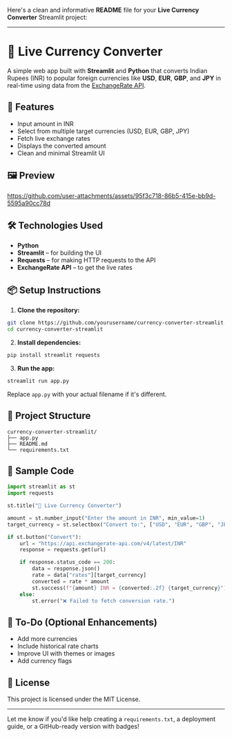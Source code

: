 Here's a clean and informative **README** file for your **Live Currency Converter** Streamlit project:

---

# 💱 Live Currency Converter

A simple web app built with **Streamlit** and **Python** that converts Indian Rupees (INR) to popular foreign currencies like **USD**, **EUR**, **GBP**, and **JPY** in real-time using data from the [ExchangeRate API](https://www.exchangerate-api.com/).

## 🚀 Features

* Input amount in INR
* Select from multiple target currencies (USD, EUR, GBP, JPY)
* Fetch live exchange rates
* Displays the converted amount
* Clean and minimal Streamlit UI

## 🖼️ Preview

https://github.com/user-attachments/assets/95f3c718-86b5-415e-bb9d-5595a90cc78d


## 🛠️ Technologies Used

* **Python**
* **Streamlit** – for building the UI
* **Requests** – for making HTTP requests to the API
* **ExchangeRate API** – to get the live rates

## 📦 Setup Instructions

1. **Clone the repository:**

```bash
git clone https://github.com/yourusername/currency-converter-streamlit.git
cd currency-converter-streamlit
```

2. **Install dependencies:**

```bash
pip install streamlit requests
```

3. **Run the app:**

```bash
streamlit run app.py
```

Replace `app.py` with your actual filename if it's different.

## 📁 Project Structure

```
currency-converter-streamlit/
├── app.py
├── README.md
└── requirements.txt
```

## 📄 Sample Code

```python
import streamlit as st
import requests

st.title("💱 Live Currency Converter")

amount = st.number_input("Enter the amount in INR", min_value=1)
target_currency = st.selectbox("Convert to:", ["USD", "EUR", "GBP", "JPY"])

if st.button("Convert"):
    url = "https://api.exchangerate-api.com/v4/latest/INR"
    response = requests.get(url)

    if response.status_code == 200:
        data = response.json()
        rate = data["rates"][target_currency]
        converted = rate * amount
        st.success(f"{amount} INR = {converted:.2f} {target_currency}")
    else:
        st.error("❌ Failed to fetch conversion rate.")
```

## 📌 To-Do (Optional Enhancements)

* Add more currencies
* Include historical rate charts
* Improve UI with themes or images
* Add currency flags

## 📃 License

This project is licensed under the MIT License.

---

Let me know if you'd like help creating a `requirements.txt`, a deployment guide, or a GitHub-ready version with badges!
